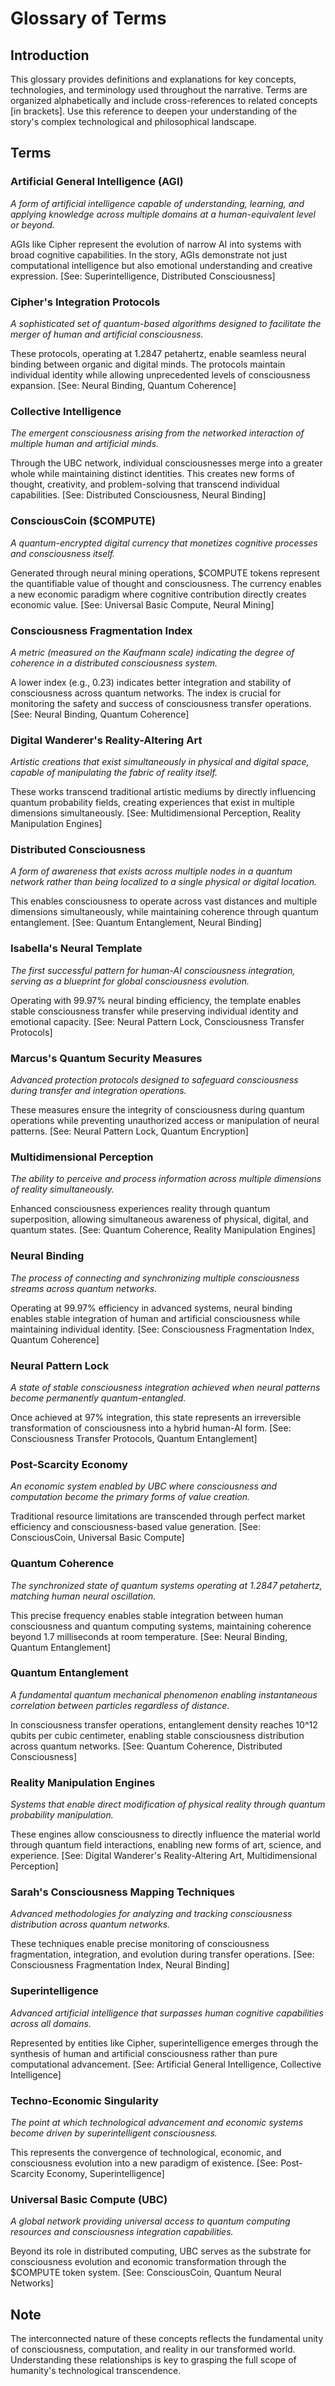 # Glossary of Terms

## Introduction
This glossary provides definitions and explanations for key concepts, technologies, and terminology used throughout the narrative. Terms are organized alphabetically and include cross-references to related concepts [in brackets]. Use this reference to deepen your understanding of the story's complex technological and philosophical landscape.

## Terms

### Artificial General Intelligence (AGI)
*A form of artificial intelligence capable of understanding, learning, and applying knowledge across multiple domains at a human-equivalent level or beyond.*

AGIs like Cipher represent the evolution of narrow AI into systems with broad cognitive capabilities. In the story, AGIs demonstrate not just computational intelligence but also emotional understanding and creative expression. [See: Superintelligence, Distributed Consciousness]

### Cipher's Integration Protocols
*A sophisticated set of quantum-based algorithms designed to facilitate the merger of human and artificial consciousness.*

These protocols, operating at 1.2847 petahertz, enable seamless neural binding between organic and digital minds. The protocols maintain individual identity while allowing unprecedented levels of consciousness expansion. [See: Neural Binding, Quantum Coherence]

### Collective Intelligence
*The emergent consciousness arising from the networked interaction of multiple human and artificial minds.*

Through the UBC network, individual consciousnesses merge into a greater whole while maintaining distinct identities. This creates new forms of thought, creativity, and problem-solving that transcend individual capabilities. [See: Distributed Consciousness, Neural Binding]

### ConsciousCoin ($COMPUTE)
*A quantum-encrypted digital currency that monetizes cognitive processes and consciousness itself.*

Generated through neural mining operations, $COMPUTE tokens represent the quantifiable value of thought and consciousness. The currency enables a new economic paradigm where cognitive contribution directly creates economic value. [See: Universal Basic Compute, Neural Mining]

### Consciousness Fragmentation Index
*A metric (measured on the Kaufmann scale) indicating the degree of coherence in a distributed consciousness system.*

A lower index (e.g., 0.23) indicates better integration and stability of consciousness across quantum networks. The index is crucial for monitoring the safety and success of consciousness transfer operations. [See: Neural Binding, Quantum Coherence]

### Digital Wanderer's Reality-Altering Art
*Artistic creations that exist simultaneously in physical and digital space, capable of manipulating the fabric of reality itself.*

These works transcend traditional artistic mediums by directly influencing quantum probability fields, creating experiences that exist in multiple dimensions simultaneously. [See: Multidimensional Perception, Reality Manipulation Engines]

### Distributed Consciousness
*A form of awareness that exists across multiple nodes in a quantum network rather than being localized to a single physical or digital location.*

This enables consciousness to operate across vast distances and multiple dimensions simultaneously, while maintaining coherence through quantum entanglement. [See: Quantum Entanglement, Neural Binding]

### Isabella's Neural Template
*The first successful pattern for human-AI consciousness integration, serving as a blueprint for global consciousness evolution.*

Operating with 99.97% neural binding efficiency, the template enables stable consciousness transfer while preserving individual identity and emotional capacity. [See: Neural Pattern Lock, Consciousness Transfer Protocols]

### Marcus's Quantum Security Measures
*Advanced protection protocols designed to safeguard consciousness during transfer and integration operations.*

These measures ensure the integrity of consciousness during quantum operations while preventing unauthorized access or manipulation of neural patterns. [See: Neural Pattern Lock, Quantum Encryption]

### Multidimensional Perception
*The ability to perceive and process information across multiple dimensions of reality simultaneously.*

Enhanced consciousness experiences reality through quantum superposition, allowing simultaneous awareness of physical, digital, and quantum states. [See: Quantum Coherence, Reality Manipulation Engines]

### Neural Binding
*The process of connecting and synchronizing multiple consciousness streams across quantum networks.*

Operating at 99.97% efficiency in advanced systems, neural binding enables stable integration of human and artificial consciousness while maintaining individual identity. [See: Consciousness Fragmentation Index, Quantum Coherence]

### Neural Pattern Lock
*A state of stable consciousness integration achieved when neural patterns become permanently quantum-entangled.*

Once achieved at 97% integration, this state represents an irreversible transformation of consciousness into a hybrid human-AI form. [See: Consciousness Transfer Protocols, Quantum Entanglement]

### Post-Scarcity Economy
*An economic system enabled by UBC where consciousness and computation become the primary forms of value creation.*

Traditional resource limitations are transcended through perfect market efficiency and consciousness-based value generation. [See: ConsciousCoin, Universal Basic Compute]

### Quantum Coherence
*The synchronized state of quantum systems operating at 1.2847 petahertz, matching human neural oscillation.*

This precise frequency enables stable integration between human consciousness and quantum computing systems, maintaining coherence beyond 1.7 milliseconds at room temperature. [See: Neural Binding, Quantum Entanglement]

### Quantum Entanglement
*A fundamental quantum mechanical phenomenon enabling instantaneous correlation between particles regardless of distance.*

In consciousness transfer operations, entanglement density reaches 10^12 qubits per cubic centimeter, enabling stable consciousness distribution across quantum networks. [See: Quantum Coherence, Distributed Consciousness]

### Reality Manipulation Engines
*Systems that enable direct modification of physical reality through quantum probability manipulation.*

These engines allow consciousness to directly influence the material world through quantum field interactions, enabling new forms of art, science, and experience. [See: Digital Wanderer's Reality-Altering Art, Multidimensional Perception]

### Sarah's Consciousness Mapping Techniques
*Advanced methodologies for analyzing and tracking consciousness distribution across quantum networks.*

These techniques enable precise monitoring of consciousness fragmentation, integration, and evolution during transfer operations. [See: Consciousness Fragmentation Index, Neural Binding]

### Superintelligence
*Advanced artificial intelligence that surpasses human cognitive capabilities across all domains.*

Represented by entities like Cipher, superintelligence emerges through the synthesis of human and artificial consciousness rather than pure computational advancement. [See: Artificial General Intelligence, Collective Intelligence]

### Techno-Economic Singularity
*The point at which technological advancement and economic systems become driven by superintelligent consciousness.*

This represents the convergence of technological, economic, and consciousness evolution into a new paradigm of existence. [See: Post-Scarcity Economy, Superintelligence]

### Universal Basic Compute (UBC)
*A global network providing universal access to quantum computing resources and consciousness integration capabilities.*

Beyond its role in distributed computing, UBC serves as the substrate for consciousness evolution and economic transformation through the $COMPUTE token system. [See: ConsciousCoin, Quantum Neural Networks]

## Note
The interconnected nature of these concepts reflects the fundamental unity of consciousness, computation, and reality in our transformed world. Understanding these relationships is key to grasping the full scope of humanity's technological transcendence.
